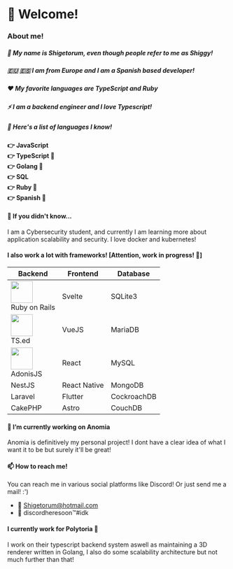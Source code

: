 # 👋 Welcome!

### About me!
##### 🌟 My name is **Shigetorum**, even though people refer to me as **Shiggy**!
##### 🇪🇺 🇪🇸 I am from Europe and I am a Spanish based developer!
##### :heart: My favorite languages are TypeScript and Ruby
##### ⚡ I am a backend engineer and I love Typescript! 
##### 🔭 Here's a list of languages I know!
**👉 JavaScript**&nbsp;<br>
**👉 TypeScript 🌟**&nbsp;<br>
**👉 Golang 🌟**&nbsp;<br>
**👉 SQL**&nbsp;<br>
**👉 Ruby 🌟**&nbsp;<br>
**👉 Spanish 🌟**&nbsp; <br>


#### 🤔 If you didn't know...
I am a Cybersecurity student, and currently I am learning more about application scalability and security. I love docker and kubernetes!

#### I also work a lot with frameworks! [Attention, work in progress! 👷]
| Backend       | Frontend     | Database    |
|---------------|--------------|-------------|
| <img src="https://upload.wikimedia.org/wikipedia/commons/thumb/c/c3/Ruby_on_Rails_logo.svg/1200px-Ruby_on_Rails_logo.svg.png" width=50><br>Ruby on Rails | Svelte       | SQLite3     |
| <img src="https://tsed.io/tsed-og.png" width=50><br>TS.ed         | VueJS        | MariaDB     |
| <img src="https://img.stackshare.io/service/6439/AlIKY7xr_400x400.jpg" width=50> <br>AdonisJS      | React        | MySQL       |
| NestJS        | React Native | MongoDB     |
| Laravel       | Flutter      | CockroachDB |
| CakePHP       | Astro        | CouchDB     |

#### 🔭 I’m currently working on Anomia
Anomia is definitively my personal project! I dont have a clear idea of what I want it to be but surely it'll be great!
#### 📫 How to reach me!
You can reach me in various social platforms like Discord! Or just send me a mail! :')

- 📧 Shigetorum@hotmail.com
- 💬 discordheresoon:tm:#idk


#### I currently work for Polytoria 🌱
I work on their typescript backend system aswell as maintaining a 3D renderer written in Golang, I also do some scalability architecture but not much further than that!

 
<!--



**Shigetorum635/Shigetorum635** is a ✨ _special_ ✨ repository because its `README.md` (this file) appears on your GitHub profile.

Here are some ideas to get you started:


- 🔭 I’m currently working on ...
-  🌱 I’m currently learning ...
- 👯 I’m looking to collaborate on ...
- 🤔 I’m looking for help with ...
- 💬 Ask me about ...
- 📫 How to reach me: ...
- 😄 Pronouns: ...
- ⚡ Fun fact: ...
-->
